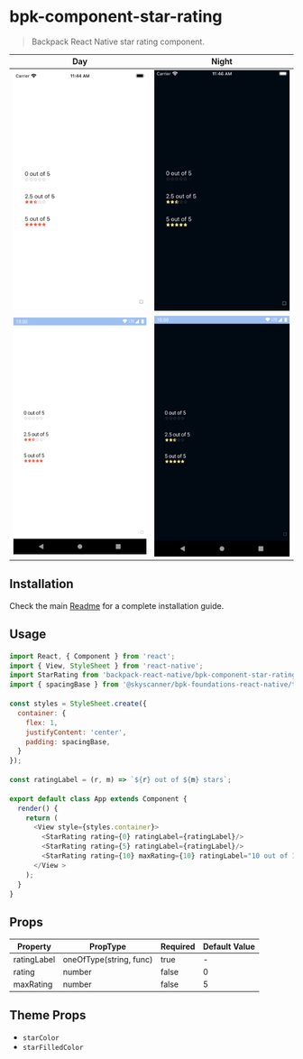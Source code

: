 # bpk-component-star-rating

> Backpack React Native star rating component.

| Day | Night |
| --- | --- |
| <img src="https://raw.githubusercontent.com/Skyscanner/backpack-react-native/main/screenshots/bpk-component-star-rating/ios/default.png" alt="bpk-component-star-rating default iPhone 8 simulator" width="375" /> | <img src="https://raw.githubusercontent.com/Skyscanner/backpack-react-native/main/screenshots/bpk-component-star-rating/ios/default_dm.png" alt="bpk-component-star-rating default iPhone 8 simulator - dark mode" width="375" /> |
| <img src="https://raw.githubusercontent.com/Skyscanner/backpack-react-native/main/screenshots/bpk-component-star-rating/android/default.png" alt="bpk-component-star-rating default Google Pixel emulator" width="375" /> | <img src="https://raw.githubusercontent.com/Skyscanner/backpack-react-native/main/screenshots/bpk-component-star-rating/android/default_dm.png" alt="bpk-component-star-rating default Google Pixel emulator - dark mode" width="375" /> |

## Installation

Check the main [Readme](https://github.com/skyscanner/backpack-react-native#usage) for a complete installation guide.

## Usage

```js
import React, { Component } from 'react';
import { View, StyleSheet } from 'react-native';
import StarRating from 'backpack-react-native/bpk-component-star-rating';
import { spacingBase } from '@skyscanner/bpk-foundations-react-native/tokens/base.react.native';

const styles = StyleSheet.create({
  container: {
    flex: 1,
    justifyContent: 'center',
    padding: spacingBase,
  }
});

const ratingLabel = (r, m) => `${r} out of ${m} stars`;

export default class App extends Component {
  render() {
    return (
      <View style={styles.container}>
        <StarRating rating={0} ratingLabel={ratingLabel}/>
        <StarRating rating={5} ratingLabel={ratingLabel}/>
        <StarRating rating={10} maxRating={10} ratingLabel="10 out of 10"/>
      </View >
    );
  }
}
```

## Props

| Property            | PropType                  | Required | Default Value |
| -----------         | ------------------------- | -------- | ------------- |
| ratingLabel         | oneOfType(string, func)   | true     | -             |
| rating              | number                    | false    | 0             |
| maxRating           | number                    | false    | 5             |

## Theme Props

* `starColor`
* `starFilledColor`